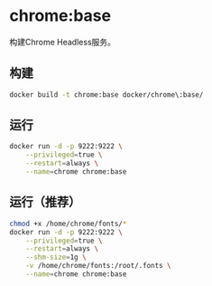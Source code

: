 # chrome:base

构建Chrome Headless服务。

## 构建
```bash
docker build -t chrome:base docker/chrome\:base/
```

## 运行
```bash
docker run -d -p 9222:9222 \
    --privileged=true \
    --restart=always \
    --name=chrome chrome:base
```

## 运行（推荐）
```bash
chmod +x /home/chrome/fonts/*
docker run -d -p 9222:9222 \
    --privileged=true \
    --restart=always \
    --shm-size=1g \
    -v /home/chrome/fonts:/root/.fonts \
    --name=chrome chrome:base
```
